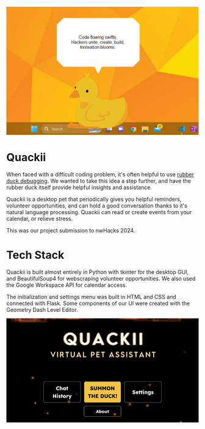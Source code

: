 ![Quackii](./Assets/quackii.png)

# Quackii
When faced with a difficult coding problem, it's often helpful to use [rubber duck debugging](https://en.wikipedia.org/wiki/Rubber_duck_debugging). We wanted to take this idea a step further, and have the rubber duck itself provide helpful insights and assistance. 

Quackii is a desktop pet that periodically gives you helpful reminders, volunteer opportunities, and can hold a good conversation thanks to it's natural language processing. Quackii can read or create events from your calendar, or relieve stress.

This was our project submission to nwHacks 2024.

# Tech Stack
Quackii is built almost entirely in Python with tkinter for the desktop GUI, and BeautifulSoup4 for webscraping volunteer opportunities. We also used the Google Workspace API for calendar access.

The initialization and settings menu was built in HTML and CSS and connected with Flask. Some components of our UI were created with the Geometry Dash Level Editor. 

![Menu](./Assets/menu.jpg)

